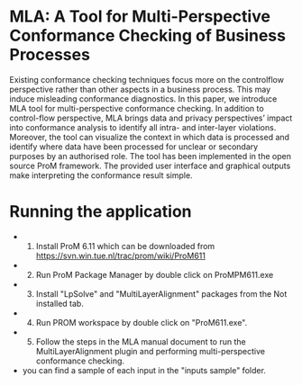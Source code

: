 # MLA: A Tool for Multi-Perspective Conformance Checking of Business Processes
Existing conformance checking techniques focus more on the controlflow
perspective rather than other aspects in a business process. This may induce
misleading conformance diagnostics. In this paper, we introduce MLA tool for
multi-perspective conformance checking. In addition to control-flow perspective,
MLA brings data and privacy perspectives’ impact into conformance analysis to
identify all intra- and inter-layer violations. Moreover, the tool can visualize the
context in which data is processed and identify where data have been processed
for unclear or secondary purposes by an authorised role. The tool has been implemented
in the open source ProM framework. The provided user interface and
graphical outputs make interpreting the conformance result simple.

# Running the application
- 1. Install ProM 6.11 which can be downloaded from https://svn.win.tue.nl/trac/prom/wiki/ProM611
- 2. Run ProM Package Manager by double click on ProMPM611.exe
- 3. Install "LpSolve" and "MultiLayerAlignment" packages from the Not installed tab.
- 4. Run PROM workspace by double click on "ProM611.exe".
- 5. Follow the steps in the MLA manual document to run the MultiLayerAlignment plugin and performing multi-perspective conformance checking.
- you can find a sample of each input in the "inputs sample" folder.
